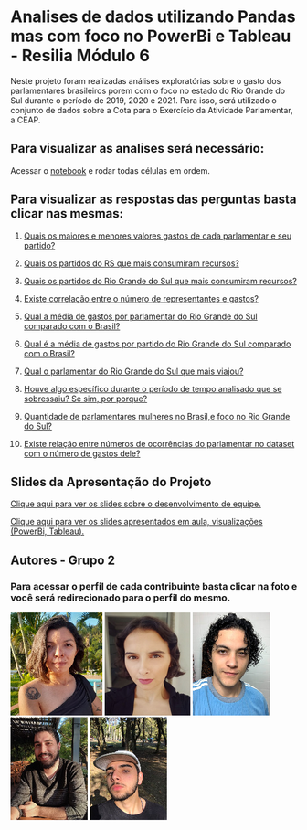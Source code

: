 
# Analises de dados utilizando Pandas mas com foco no PowerBi e Tableau - Resilia Módulo 6

Neste projeto foram realizadas análises exploratórias sobre o gasto dos parlamentares brasileiros porem com o foco no estado do Rio Grande do Sul durante o período de 2019, 2020 e 2021. Para isso, será utilizado o conjunto de dados sobre a Cota para o Exercício da Atividade Parlamentar, a CEAP.




## Para visualizar as analises será necessário:
Acessar o [notebook](https://colab.research.google.com/drive/13yvgq_mw7j0PHcWwxJSdh4YUR8q9lGrI#scrollTo=-eWc5UD2GphH) e rodar todas células em ordem.



## Para visualizar as respostas das perguntas basta clicar nas mesmas:

1. [Quais os maiores e menores valores gastos de cada parlamentar e seu partido?](https://colab.research.google.com/drive/13yvgq_mw7j0PHcWwxJSdh4YUR8q9lGrI#scrollTo=ETdAhNdxuyHC)

2. [Quais os partidos do RS que mais consumiram recursos?](https://colab.research.google.com/drive/13yvgq_mw7j0PHcWwxJSdh4YUR8q9lGrI#scrollTo=ETdAhNdxuyHC)

3. [Quais os partidos do Rio Grande do Sul que mais consumiram recursos?](https://colab.research.google.com/drive/13yvgq_mw7j0PHcWwxJSdh4YUR8q9lGrI#scrollTo=2GbJNQrKuQTy)

4. [Existe correlação entre o número de representantes e gastos?](https://colab.research.google.com/drive/1Q3SkE-yQE6Gxrr2C849L5paOa_3taqEl#scrollTo=w_irTC2svsUw)

5. [Qual a média de gastos por parlamentar do Rio Grande do Sul comparado com o Brasil?](https://colab.research.google.com/drive/13yvgq_mw7j0PHcWwxJSdh4YUR8q9lGrI#scrollTo=ETdAhNdxuyHC)

6. [Qual é a média de gastos por partido do Rio Grande do Sul comparado com o Brasil?](https://colab.research.google.com/drive/13yvgq_mw7j0PHcWwxJSdh4YUR8q9lGrI#scrollTo=ETdAhNdxuyHC)

7. [Qual o parlamentar do Rio Grande do Sul que mais viajou?](https://colab.research.google.com/drive/13yvgq_mw7j0PHcWwxJSdh4YUR8q9lGrI#scrollTo=GlA0g_Zxu3ok)

8. [Houve algo específico durante o período de tempo analisado que se sobressaiu? Se sim, por porque?](https://colab.research.google.com/drive/13yvgq_mw7j0PHcWwxJSdh4YUR8q9lGrI#scrollTo=IekKAjKhvONl)

9. [Quantidade de parlamentares mulheres no Brasil,e foco no Rio Grande do Sul?](https://colab.research.google.com/drive/13yvgq_mw7j0PHcWwxJSdh4YUR8q9lGrI#scrollTo=N9IweJpMp8xt)

10. [Existe relação entre números de ocorrências do parlamentar no dataset com o número de gastos dele?](https://colab.research.google.com/drive/13yvgq_mw7j0PHcWwxJSdh4YUR8q9lGrI#scrollTo=DrNuzKjEpbqd)
## Slides da Apresentação do Projeto

[Clique aqui para ver os slides sobre o desenvolvimento de equipe.](#)

[Clique aqui para ver os slides apresentados em aula, visualizações (PowerBi, Tableau).](#)
## Autores - Grupo 2

### Para acessar o perfil de cada contribuinte basta clicar na foto e você será redirecionado para o perfil do mesmo.

[![Bruna Pereira](./assets/BRUNA_ccexpress.jpeg)][ss1]
[![Dayana Prado](./assets/2.png)][ss2]
[![Henrique Lima](./assets/HENRIQUE_ccexpress.jpeg)][ss3]
[![Vinícius Costa](./assets/VINICIUS_ccexpress.jpeg)][ss4]
[![Jônatas Hessel](./assets/JHOW_ccexpress.jpeg)][ss5]

[ss1]: https://github.com/BrunaFPereira
[ss2]: https://github.com/AyaMinue
[ss3]: https://github.com/Henrikenzie
[ss4]: https://github.com/ViniciusCostaSouto
[ss5]: https://github.com/JonatasHesselTaveira
